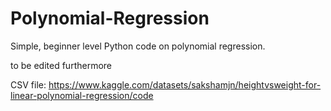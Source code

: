 # Polynomial-Regression
Simple, beginner level Python code on polynomial regression.

to be edited furthermore

CSV file: https://www.kaggle.com/datasets/sakshamjn/heightvsweight-for-linear-polynomial-regression/code
